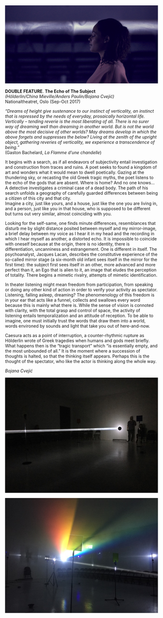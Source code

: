 ![](DoFeIs.jpg)



**DOUBLE FEATURE**. 
**The Echo of The Subject**  
*(Hölderlin/China Mieville/Anders Paulin/Bojana Cvejić)*  
Nationaltheatret, Oslo (Sep-Oct 2017)

*“Dreams of height give sustenance to our instinct of verticality, an instinct that is repressed by the needs of everyday, prosaically horizontal life. Vertically – tending reverie is the most liberating of all. There is no surer way of dreaming well than dreaming in another world. But is not the world above the most decisive of other worlds? May dreams develop in which the above forgets and suppresses the below? Living at the zenith of the upright object, gathering reveries of verticality, we experience a transcendence of being.”*  
(Gaston Bachelard, *La Flamme d’une chandelle*)

It begins with a search, as if all endeavors of subjectivity entail investigation and construction from traces and ruins. A poet seeks to found a kingdom of art and wonders what it would mean to dwell poetically. Gazing at the thundering sky, or recasting the old Greek tragic myths, the poet listens to the echo of the gods that are absent. Where is home? And no one knows…  
A detective investigates a criminal case of a dead body. The path of his search unfolds a geography of carefully guarded differences between being a citizen of this city and that city.  
Imagine a city, just like yours, and a house, just like the one you are living in, and a person, just like you in that house, who is supposed to be different but turns out very similar, almost coinciding with you.  

Looking for the self-same, one finds minute differences, resemblances that disturb me by slight distance posited between myself and my mirror-image, a brief delay between my voice as I hear it in my head and the recording in which I hear myself as another, a distorted echo. It is impossible to coincide with oneself because at the origin, there is no identity, there is differentiation, uncanniness and estrangement. One is different in itself. The psychoanalyst, Jacques Lacan, describes the constitutive experience of the so-called mirror stage (a six-month old infant sees itself in the mirror for the first time): the subject first sees itself in an other, more advanced and more perfect than it, an Ego that is alien to it, an image that eludes the perception of totality. There begins a mimetic rivalry, attempts of mimetic identification.

In theater listening might mean freedom from participation, from speaking or doing any other kind of action in order to verify your activity as spectator. Listening, falling asleep, dreaming? The phenomenology of this freedom is in your ear that acts like a funnel, collects and swallows every word because this is mainly what there is. While the sense of vision is connoted with clarity, with the total grasp and control of space, the activity of listening entails temporalization and an attitude of reception. To be able to imagine, one must initially trust the words that draw them into a world, words environed by sounds and light that take you out of here-and-now.

Caesura acts as a point of interruption, a counter-rhythmic rupture as Hölderlin wrote of Greek tragedies when humans and gods meet briefly. What happens then is the “tragic transport” which “is essentially empty, and the most unbounded of all.” It is the moment where a succession of thoughts is halted, so that the thinking itself appears. Perhaps this is the thought of the spectator, who like the actor is thinking along the whole way.

*Bojana Cvejić*

![](DoFe2.jpg)

![](DoFe3.jpg)


